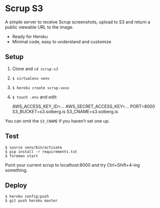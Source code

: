 Scrup S3
========

A simple server to receive Scrup screenshots, upload to S3 and return a public
viewable URL to the image.

+ Ready for Heroku
+ Minimal code, easy to understand and customize

Setup
-----

1. Clone and `cd scrup-s3`
2. `$ virtualenv venv`
5. `$ heroku create scrup-xxxx`
6. `$ touch .env` and edit:

    AWS_ACCESS_KEY_ID=...
    AWS_SECRET_ACCESS_KEY=...
    PORT=8000
    S3_BUCKET=s3.solberg.is
    S3_CNAME=s3.solberg.is

You can omit the `S3_CNAME` if you haven’t set one up.

Test
----

    $ source venv/bin/activate
    $ pip install -r requirements.txt
    $ foreman start

Point your current scrup to localhost:8000 and try Ctrl+Shift+4-ing something.

Deploy
------

    $ heroku config:push
    $ git push heroku master
